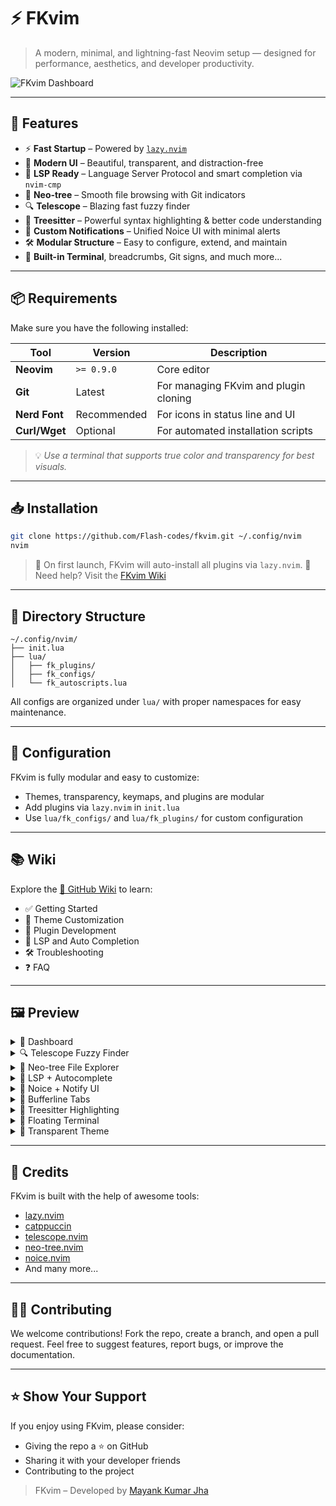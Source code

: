 
# ⚡ FKvim

> A modern, minimal, and lightning-fast Neovim setup — designed for performance, aesthetics, and developer productivity.

![FKvim Dashboard](https://raw.githubusercontent.com/Flash-codes/fkvim/main/assets/dashboard.png)

---

## 🚀 Features

- ⚡ **Fast Startup** – Powered by [`lazy.nvim`](https://github.com/folke/lazy.nvim)
- 🎨 **Modern UI** – Beautiful, transparent, and distraction-free
- 🧠 **LSP Ready** – Language Server Protocol and smart completion via `nvim-cmp`
- 📁 **Neo-tree** – Smooth file browsing with Git indicators
- 🔍 **Telescope** – Blazing fast fuzzy finder
- 🧩 **Treesitter** – Powerful syntax highlighting & better code understanding
- 🔔 **Custom Notifications** – Unified Noice UI with minimal alerts
- 🛠️ **Modular Structure** – Easy to configure, extend, and maintain
- 🧪 **Built-in Terminal**, breadcrumbs, Git signs, and much more...

---

## 📦 Requirements

Make sure you have the following installed:

| Tool          | Version     | Description                                 |
|---------------|-------------|---------------------------------------------|
| **Neovim**    | `>= 0.9.0`  | Core editor                                 |
| **Git**       | Latest      | For managing FKvim and plugin cloning       |
| **Nerd Font** | Recommended | For icons in status line and UI             |
| **Curl/Wget** | Optional    | For automated installation scripts          |

> 💡 _Use a terminal that supports true color and transparency for best visuals._

---

## 📥 Installation

```bash
git clone https://github.com/Flash-codes/fkvim.git ~/.config/nvim
nvim
````

> 🧠 On first launch, FKvim will auto-install all plugins via `lazy.nvim`.
> 📘 Need help? Visit the [FKvim Wiki](https://github.com/Flash-codes/fkvim/wiki/Getting-Started)

---

## 📁 Directory Structure

```
~/.config/nvim/
├── init.lua
├── lua/
│   ├── fk_plugins/
│   ├── fk_configs/
│   └── fk_autoscripts.lua
```

All configs are organized under `lua/` with proper namespaces for easy maintenance.

---

## 🔧 Configuration

FKvim is fully modular and easy to customize:

* Themes, transparency, keymaps, and plugins are modular
* Add plugins via `lazy.nvim` in `init.lua`
* Use `lua/fk_configs/` and `lua/fk_plugins/` for custom configuration

---

## 📚 Wiki

Explore the [📘 GitHub Wiki](https://github.com/Flash-codes/fkvim/wiki) to learn:

* ✅ Getting Started
* 🎨 Theme Customization
* 🔌 Plugin Development
* 🧠 LSP and Auto Completion
* 🛠️ Troubleshooting
* ❓ FAQ

---

## 🖼️ Preview

<details><summary>🎯 Dashboard</summary>
<br>
<img src="https://raw.githubusercontent.com/Flash-codes/fkvim/main/assets/dashboard.png" width="800"/>
<br><em>Minimal FKvim Dashboard with project access and shortcuts</em>
</details>

<details><summary>🔍 Telescope Fuzzy Finder</summary>
<br>
<img src="https://raw.githubusercontent.com/Flash-codes/fkvim/main/assets/telescope.png" width="800"/>
<br><em>Fast fuzzy searching for files, text, buffers, and more</em>
</details>

<details><summary>📁 Neo-tree File Explorer</summary>
<br>
<img src="https://raw.githubusercontent.com/Flash-codes/fkvim/main/assets/neotree.png" width="800"/>
<br><em>Sidebar with Git integration, diagnostics, and icons</em>
</details>

<details><summary>🧠 LSP + Autocomplete</summary>
<br>
<img src="https://raw.githubusercontent.com/Flash-codes/fkvim/main/assets/lsp.png" width="800"/>
<br><em>Smart completions with LSP, snippets, and inline docs</em>
</details>

<details><summary>🔔 Noice + Notify UI</summary>
<br>
<img src="https://raw.githubusercontent.com/Flash-codes/fkvim/main/assets/noice.png" width="800"/>
<br><em>Modern command-line and notification UI</em>
</details>

<details><summary>📌 Bufferline Tabs</summary>
<br>
<img src="https://raw.githubusercontent.com/Flash-codes/fkvim/main/assets/bufferline.png" width="800"/>
<br><em>Visual buffer navigation with Git and diagnostics</em>
</details>

<details><summary>🧬 Treesitter Highlighting</summary>
<br>
<img src="https://raw.githubusercontent.com/Flash-codes/fkvim/main/assets/treesitter.png" width="800"/>
<br><em>Accurate and beautiful syntax highlighting</em>
</details>

<details><summary>🧪 Floating Terminal</summary>
<br>
<img src="https://raw.githubusercontent.com/Flash-codes/fkvim/main/assets/terminal.png" width="800"/>
<br><em>Open htop, Git, Python, or anything inside Neovim</em>
</details>

<details><summary>🎨 Transparent Theme</summary>
<br>
<img src="https://raw.githubusercontent.com/Flash-codes/fkvim/main/assets/transparency.png" width="800"/>
<br><em>True transparency + Catppuccin Mocha Theme</em>
</details>

---

## 🙏 Credits

FKvim is built with the help of awesome tools:

* [lazy.nvim](https://github.com/folke/lazy.nvim)
* [catppuccin](https://github.com/catppuccin/nvim)
* [telescope.nvim](https://github.com/nvim-telescope/telescope.nvim)
* [neo-tree.nvim](https://github.com/nvim-neo-tree/neo-tree.nvim)
* [noice.nvim](https://github.com/folke/noice.nvim)
* And many more...

---

## 🧑‍💻 Contributing

We welcome contributions!
Fork the repo, create a branch, and open a pull request.
Feel free to suggest features, report bugs, or improve the documentation.

---

## ⭐️ Show Your Support

If you enjoy using FKvim, please consider:

* Giving the repo a ⭐ on GitHub
* Sharing it with your developer friends
* Contributing to the project

> FKvim – Developed by [Mayank Kumar Jha](https://github.com/flashcodes-themayankjha)


